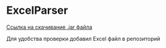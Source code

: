 # ExcelParser

[Ссылка на скачивание .jar файла](https://drive.google.com/file/d/1-GiNJMgxsJbZdviYv_HvKKXqGIxV1Yxb/view?usp=share_link)

Для удобства проверки добавил Excel файл в репозиторий
